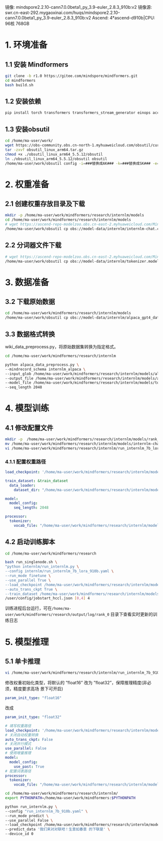 镜像: mindspore2.2.10-cann7.0.0beta1_py_3.9-euler_2.8.3_910b:v2
镜像源: swr.cn-east-292.mygaoxinai.com/huqs/mindspore2.2.10-cann7.0.0beta1_py_3.9-euler_2.8.3_910b:v2
Ascend: 4*ascend-d910b|CPU: 96核 768GB


# 1. 环境准备

## 1.1 安装 Mindformers

```bash
git clone -b r1.0 https://gitee.com/mindspore/mindformers.git
cd mindformers
bash build.sh

```

## 1.2 安装依赖

```bash
pip install torch transformers transformers_stream_generator einops accelerate tiktoken

```

## 1.3 安装obsutil

```bash
cd /home/ma-user/work/
wget https://obs-community.obs.cn-north-1.myhuaweicloud.com/obsutil/current/obsutil_linux_arm64.tar.gz
tar -zxvf obsutil_linux_arm64.tar.gz
chmod +x ./obsutil_linux_arm64_5.5.12/obsutil
ln ./obsutil_linux_arm64_5.5.12/obsutil obsutil
/home/ma-user/work/obsutil config -i=###替换成AK### -k=###替换成SK### -e=obs.cn-east-292.mygaoxinai.com

```


# 2. 权重准备

## 2.1 创建权重存放目录及下载
```bash
mkdir -p /home/ma-user/work/mindformers/research/internlm/models
cd /home/ma-user/work/mindformers/research/internlm/models
# wget https://ascend-repo-modelzoo.obs.cn-east-2.myhuaweicloud.com/MindFormers/internlm/internlm-chat.ckpt
/home/ma-user/work/obsutil cp obs://model-data/internlm/internlm-chat.ckpt ./

```
 
## 2.2 分词器文件下载
```bash
# wget https://ascend-repo-modelzoo.obs.cn-east-2.myhuaweicloud.com/MindFormers/internlm/tokenizer.model
/home/ma-user/work/obsutil cp obs://model-data/internlm/tokenizer.model ./
```

# 3. 数据准备

## 3.2 下载原始数据

```bash
cd /home/ma-user/work/mindformers/research/internlm/models
/home/ma-user/work/obsutil cp obs://model-data/internlm/alpaca_gpt4_data_zh.json ./
```

## 3.3 数据格式转换

wiki_data_preprocess.py，将原始数据集转换为指定格式。

```bash
cd /home/ma-user/work/mindformers/research/internlm

python alpaca_data_preprocess.py \
--mindrecord_schema internlm_alpaca \
--input_glob /home/ma-user/work/mindformers/research/internlm/models/alpaca_gpt4_data_zh.json \
--output_file /home/ma-user/work/mindformers/research/internlm/models/alpaca.mindrecord \
--model_file /home/ma-user/work/mindformers/research/internlm/models/tokenizer.model \
--seq_length 2048
```

# 4. 模型训练

## 4.1 修改配置文件

```bash
mkdir -p  /home/ma-user/work/mindformers/research/internlm/models/rank_0
mv /home/ma-user/work/mindformers/research/internlm/models/internlm-chat.ckpt /home/ma-user/work/mindformers/research/internlm/models/rank_0/internlm-chat.ckpt
vi /home/ma-user/work/mindformers/research/internlm/run_internlm_7b_lora_910b.yaml
```

### 4.1.1 配置权重路径

```yaml
load_checkpoint: '/home/ma-user/work/mindformers/research/internlm/models/'

train_dataset: &train_dataset
  data_loader:
    dataset_dir: "/home/ma-user/work/mindformers/research/internlm/models/alpaca.mindrecord"

model:
  model_config:
    seq_length: 2048

processor:
  tokenizer:
    vocab_file: "/home/ma-user/work/mindformers/research/internlm/models/tokenizer.model"
```

## 4.2 启动训练脚本

```bash
cd /home/ma-user/work/mindformers/research

bash run_singlenode.sh \
"python internlm/run_internlm.py \
--config internlm/run_internlm_7b_lora_910b.yaml \
--run_mode finetune \
--use_parallel True \
--load_checkpoint /home/ma-user/work/mindformers/research/internlm/models/ \
--auto_trans_ckpt True \
--train_dataset /home/ma-user/work/mindformers/research/internlm/models/alpaca.mindrecord" \
/user/config/jobstart_hccl.json [0,4] 4
```

训练进程后台运行，可在`/home/ma-user/work/mindformers/research/output/log/rank_0` 目录下查看实时更新的训练日志

# 5. 模型推理

## 5.1 单卡推理

```bash
vi /home/ma-user/work/mindformers/research/internlm/run_internlm_7b_910b.yaml
```

修改权重初始化类型，将默认的 ”float16” 改为 ”float32”，保障推理精度(非必须，精度要求高场 景下可开启)

```yaml
param_init_type: "float16"
```
改成
```yaml
param_init_type: "float32"
```

```yaml
# 填写权重路径
load_checkpoint: '/home/ma-user/work/mindformers/research/internlm/models/rank_0/internlm-chat.ckpt'
# 关闭自动权重转换
auto_trans_ckpt: False
# 关闭并行模式
use_parallel: False
# 使用增量推理
model:
  model_config:
    use_past: True
# 配置词表路径
processor:
  tokenizer:
    vocab_file: "/home/ma-user/work/mindformers/research/internlm/models/tokenizer.model"

```

```bash
cd /home/ma-user/work/mindformers/research/internlm/
export PYTHONPATH=/home/ma-user/work/mindformers:$PYTHONPATH

python run_internlm.py \
--config "run_internlm_7b_910b.yaml" \
--run_mode predict \
--use_parallel False \
--load_checkpoint /home/ma-user/work/mindformers/research/internlm/models/rank_0/internlm-chat.ckpt \
--predict_data '我们来对对联吧！生意如春意 的下联是' \
--device_id 0

```
